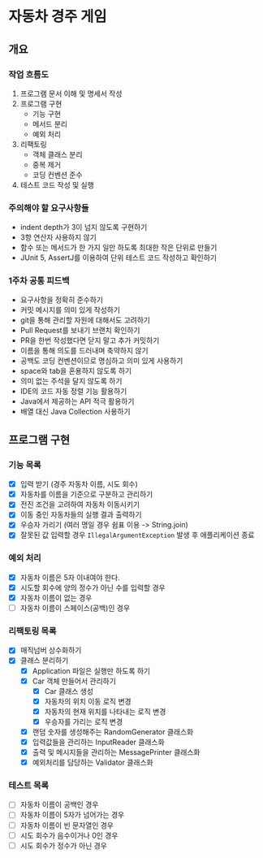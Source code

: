 # 자동차 경주 게임

## 개요
### 작업 흐름도
1. 프로그램 문서 이해 및 명세서 작성
2. 프로그램 구현
   - 기능 구현
   - 메서드 분리
   - 예외 처리
3. 리팩토링
   - 객체 클래스 분리
   - 중복 제거
   - 코딩 컨벤션 준수
4. 테스트 코드 작성 및 실행

### 주의해야 할 요구사항들
- indent depth가 3이 넘지 않도록 구현하기
- 3항 연산자 사용하지 않기
- 함수 또는 메서드가 한 가지 일만 하도록 최대한 작은 단위로 만들기
- JUnit 5, AssertJ를 이용하여 단위 테스트 코드 작성하고 확인하기

### 1주차 공통 피드백
- 요구사항을 정확히 준수하기
- 커밋 메시지를 의미 있게 작성하기
- git을 통해 관리할 자원에 대해서도 고려하기
- Pull Request를 보내기 브랜치 확인하기
- PR을 한번 작성했다면 닫지 말고 추가 커밋하기
- 이름을 통해 의도를 드러내며 축약하지 않기
- 공백도 코딩 컨벤션이므로 명심하고 의미 있게 사용하기
- space와 tab을 혼용하지 않도록 하기
- 의미 없는 주석을 달지 않도록 하기
- IDE의 코드 자동 정렬 기능 활용하기
- Java에서 제공하는 API 적극 활용하기
- 배열 대신 Java Collection 사용하기

## 프로그램 구현
### 기능 목록
- [x] 입력 받기 (경주 자동차 이름, 시도 회수)
- [x] 자동차를 이름을 기준으로 구분하고 관리하기
- [x] 전진 조건을 고려하여 자동차 이동시키기
- [x] 이동 중인 자동차들의 실행 결과 출력하기
- [x] 우승자 가리기 (여러 명일 경우 쉼표 이용 -> String.join)
- [x] 잘못된 값 입력할 경우 `IllegalArgumentException` 발생 후 애플리케이션 종료

### 예외 처리
- [x] 자동차 이름은 5자 이내여야 한다.
- [x] 시도할 회수에 양의 정수가 아닌 수를 입력할 경우
- [x] 자동차 이름이 없는 경우
- [ ] 자동차 이름이 스페이스(공백)인 경우

### 리팩토링 목록
- [x] 매직넘버 상수화하기
- [x] 클래스 분리하기
  - [x] Application 파일은 실행만 하도록 하기
  - [x] Car 객체 만들어서 관리하기
    - [x] Car 클래스 생성
    - [x] 자동차의 위치 이동 로직 변경
    - [x] 자동차의 현재 위치를 나타내는 로직 변경
    - [x] 우승자를 가리는 로직 변경
  - [x] 랜덤 숫자를 생성해주는 RandomGenerator 클래스화
  - [x] 입력값들을 관리하는 InputReader 클래스화
  - [x] 출력 및 메시지들을 관리하는 MessagePrinter 클래스화
  - [x] 예외처리를 담당하는 Validator 클래스화

### 테스트 목록
- [ ] 자동차 이름이 공백인 경우
- [ ] 자동차 이름이 5자가 넘어가는 경우
- [ ] 자동차 이름이 빈 문자열인 경우
- [ ] 시도 회수가 음수이거나 0인 경우
- [ ] 시도 회수가 정수가 아닌 경우